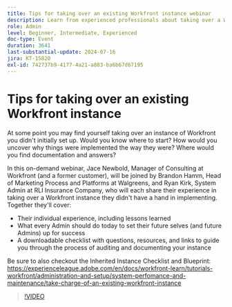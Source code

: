 ```yaml
---
title: Tips for taking over an existing Workfront instance webinar
description: Learn from experienced professionals about taking over a Workfront instance. Gain insights on auditing, documenting, and setting up for future success with our downloadable checklist in our on-demand webinar.
role: Admin
level: Beginner, Intermediate, Experienced
doc-type: Event
duration: 3641
last-substantial-update: 2024-07-16
jira: KT-15820
exl-id: 742737b9-4177-4a21-a883-ba6b67d67195
---
```

# Tips for taking over an existing Workfront instance

At some point you may find yourself taking over an instance of Workfront you didn't initially set up. Would you know where to start? How would you uncover why things were implemented the way they were? Where would you find documentation and answers?  

In this on-demand webinar, Jace Newbold, Manager of Consulting at Workfront (and a former customer), will be joined by Brandon Hamm, Head of Marketing Process and Platforms at Walgreens, and Ryan Kirk, System Admin at RLI Insurance Company, who will each share their experience in taking over a Workfront instance they didn't have a hand in implementing. Together they'll cover:

* Their individual experience, including lessons learned
* What every Admin should do today to set their future selves (and future Admins) up for success
* A downloadable checklist with questions, resources, and links to guide you through the process of auditing and documenting your instance 

Be sure to also checkout the Inherited Instance Checklist and Blueprint: https://experienceleague.adobe.com/en/docs/workfront-learn/tutorials-workfront/administration-and-setup/system-perfomance-and-maintenance/take-charge-of-an-existing-workfront-instance

>[!VIDEO](https://video.tv.adobe.com/v/3431014/?learn=on)
